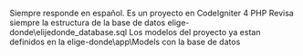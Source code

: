 Siempre responde en español.
Es un proyecto en CodeIgniter 4 PHP
Revisa siempre la estructura de la base de datos elige-donde\elijedonde_database.sql
Los modelos del proyecto ya estan definidos en la elige-donde\app\Models con la base de datos